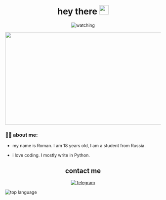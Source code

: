 <h1 align="center">
  hey there
  <img src="https://media.giphy.com/media/hvRJCLFzcasrR4ia7z/giphy.gif" width="30px"/>
</h1>

<p align="center">
  <img src="https://komarev.com/ghpvc/?username=m1zz0g&style=for-the-badge&label=profile views" alt="watching"/>
</p>

<p align="center">
  <img src="https://media.giphy.com/media/dWesBcTLavkZuG35MI/giphy.gif" width="600" height="300"/>
</p>

### :man_technologist: about me:
- my name is Roman. I am 18 years old, I am a student from Russia.

- i love coding. I mostly write in Python.


<h2 align="center">contact me</h2>
<p align="center">
  <a href="https://t.me/m1zz0g">
    <img src="https://img.shields.io/badge/-Telegram-1a1b27?style=flat&logo=telegram" alt="Telegram"/>
  </a>
</p>

![top language](https://github-readme-stats.vercel.app/api/top-langs/?username=m1zz0g&show_icons=true&title_color=f6c32c&icon_color=f6c32c&text_color=9f9f9f&bg_color=151515&count_private=true&layout=compact)
